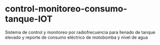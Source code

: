 # control-monitoreo-consumo-tanque-IOT
Sistema de control y monitoreo por radiofrecuencia para llenado de tanque elevado y reporte de consumo eléctrico de motobomba y nivel de agua
